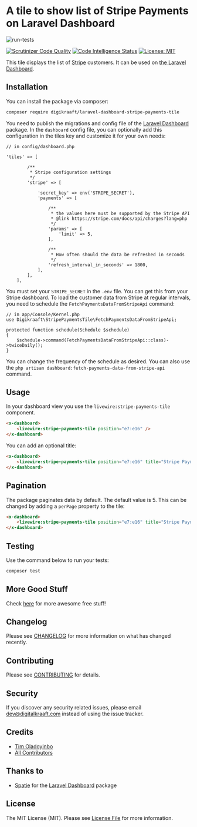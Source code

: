 # A tile to show list of Stripe Payments on Laravel Dashboard
![run-tests](https://github.com/digikraaft/laravel-dashboard-stripe-payments-tile/workflows/run-tests/badge.svg)

[![Scrutinizer Code Quality](https://scrutinizer-ci.com/g/digikraaft/laravel-dashboard-stripe-payments-tile/badges/quality-score.png?b=master)](https://scrutinizer-ci.com/g/digikraaft/laravel-dashboard-stripe-payments-tile/?branch=master)
[![Code Intelligence Status](https://scrutinizer-ci.com/g/digikraaft/laravel-dashboard-stripe-payments-tile/badges/code-intelligence.svg?b=master)](https://scrutinizer-ci.com/code-intelligence)
[![License: MIT](https://img.shields.io/badge/License-MIT-green.svg)](https://opensource.org/licenses/MIT)

This tile displays the list of [Stripe](https://stripe.com) customers. 
It can be used on [the Laravel Dashboard](https://docs.spatie.be/laravel-dashboard).

## Installation

You can install the package via composer:

```bash
composer require digikraaft/laravel-dashboard-stripe-payments-tile
```
You need to publish the migrations and config file of the [Laravel Dashboard](https://github.com/spatie/laravel-dashboard) package.
In the `dashboard` config file, you can optionally add this configuration in the tiles key and customize it for your own needs:
```
// in config/dashboard.php

'tiles' => [

        /**
         * Stripe configuration settings
         */
        'stripe' => [

            'secret_key' => env('STRIPE_SECRET'),
            'payments' => [

                /**
                 * the values here must be supported by the Stripe API
                 * @link https://stripe.com/docs/api/charges?lang=php
                 */
                'params' => [
                    'limit' => 5,
                ],

                /**
                 * How often should the data be refreshed in seconds
                 */
                'refresh_interval_in_seconds' => 1800,
            ],
        ],
    ],
```
You must set your `STRIPE_SECRET` in the `.env` file. You can get this from your Stripe dashboard. 
To load the customer data from Stripe at regular intervals, you need to schedule the `FetchPaymentsDataFromStripeApi`
command:
```
// in app/Console/Kernel.php
use Digikraaft\StripePaymentsTile\FetchPaymentsDataFromStripeApi;

protected function schedule(Schedule $schedule)
{
    $schedule->command(FetchPaymentsDataFromStripeApi::class)->twiceDaily();
}
```
You can change the frequency of the schedule as desired. You can also use the
`php artisan dashboard:fetch-payments-data-from-stripe-api` command.

## Usage
In your dashboard view you use the `livewire:stripe-payments-tile` component.
```html
<x-dashboard>
    <livewire:stripe-payments-tile position="e7:e16" />
</x-dashboard>
```
You can add an optional title:
```html
<x-dashboard>
    <livewire:stripe-payments-tile position="e7:e16" title="Stripe Payments" />
</x-dashboard>
```

## Pagination
The package paginates data by default. The default value is 5. This can be changed by adding a `perPage`
property to the tile:
```html
<x-dashboard>
    <livewire:stripe-payments-tile position="e7:e16" title="Stripe Payments" perPage="10" />
</x-dashboard>
```

## Testing
Use the command below to run your tests:
``` bash
composer test
```

## More Good Stuff
Check [here](https://github.com/digikraaft) for more awesome free stuff!

## Changelog
Please see [CHANGELOG](CHANGELOG.md) for more information on what has changed recently.

## Contributing
Please see [CONTRIBUTING](CONTRIBUTING.md) for details.

## Security
If you discover any security related issues, please email dev@digitalkraaft.com instead of using the issue tracker.

## Credits
- [Tim Oladoyinbo](https://github.com/timoladoyinbo)
- [All Contributors](../../contributors)

## Thanks to
- [Spatie](https://github.com/spatie/) for the [Laravel Dashboard](https://github.com/spatie/laravel-dashboard) package

## License
The MIT License (MIT). Please see [License File](LICENSE.md) for more information.
